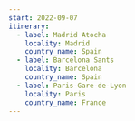 ```yaml
---
start: 2022-09-07
itinerary:
  - label: Madrid Atocha
    locality: Madrid
    country_name: Spain
  - label: Barcelona Sants
    locality: Barcelona
    country_name: Spain
  - label: Paris-Gare-de-Lyon
    locality: Paris
    country_name: France
---
```

